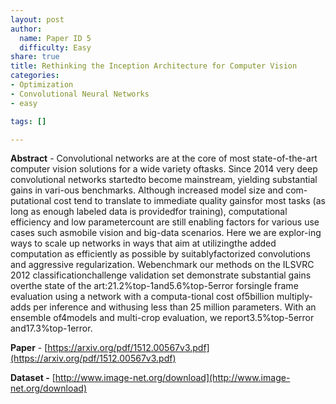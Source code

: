 ```yaml
---
layout: post
author:
  name: Paper ID 5
  difficulty: Easy
share: true
title: Rethinking the Inception Architecture for Computer Vision
categories:
- Optimization
- Convolutional Neural Networks
- easy

tags: []

---
```

**Abstract** - Convolutional networks are at the core of most state-of-the-art computer vision solutions for a wide variety oftasks. Since 2014 very deep convolutional networks startedto become mainstream, yielding substantial gains in vari-ous benchmarks. Although increased model size and com-putational cost tend to translate to immediate quality gainsfor most tasks (as long as enough labeled data is providedfor training), computational efficiency and low parametercount are still enabling factors for various use cases such asmobile vision and big-data scenarios. Here we are explor-ing ways to scale up networks in ways that aim at utilizingthe added computation as efficiently as possible by suitablyfactorized convolutions and aggressive regularization. Webenchmark our methods on the ILSVRC 2012 classificationchallenge validation set demonstrate substantial gains overthe state of the art:21.2%top-1and5.6%top-5error forsingle frame evaluation using a network with a computa-tional cost of5billion multiply-adds per inference and withusing less than 25 million parameters. With an ensemble of4models and multi-crop evaluation, we report3.5%top-5error and17.3%top-1error.

**Paper** - [https://arxiv.org/pdf/1512.00567v3.pdf](https://arxiv.org/pdf/1512.00567v3.pdf)

**Dataset -** [http://www.image-net.org/download](http://www.image-net.org/download)
    